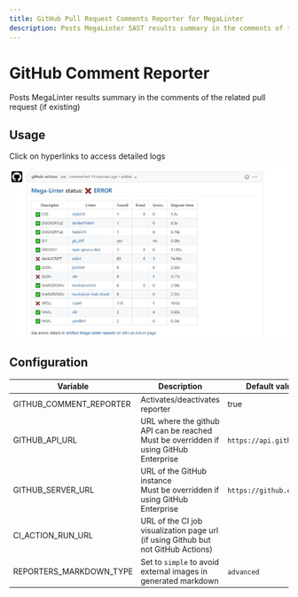 ```yaml
---
title: GitHub Pull Request Comments Reporter for MegaLinter
description: Posts MegaLinter SAST results summary in the comments of the related GitHub Pull Request (if existing)
---
```

<!-- markdownlint-disable MD013 MD033 MD041 -->
# GitHub Comment Reporter

Posts MegaLinter results summary in the comments of the related pull request (if existing)

## Usage

Click on hyperlinks to access detailed logs

![Screenshot](../assets/images/GitHubCommentReporter.jpg)

## Configuration

| Variable                | Description                                                                               | Default value            |
|-------------------------|-------------------------------------------------------------------------------------------|--------------------------|
| GITHUB_COMMENT_REPORTER | Activates/deactivates reporter                                                            | true                     |
| GITHUB_API_URL          | URL where the github API can be reached<br/>Must be overridden if using GitHub Enterprise | `https://api.github.com` |
| GITHUB_SERVER_URL       | URL of the GitHub instance<br/>Must be overridden if using GitHub Enterprise              | `https://github.com`     |
| CI_ACTION_RUN_URL       | URL of the CI job visualization page url (if using Github but not GitHub Actions)         | <!--  -->                |
| REPORTERS_MARKDOWN_TYPE | Set to `simple` to avoid external images in generated markdown                            | `advanced`               |